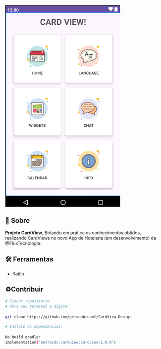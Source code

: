<img src="img/print.png">


<!-- <h1><a href"">Example Project Card V</a></h1> -->

## 📙 Sobre
 
 **Projeto CardView**, Botando em prática os conhecimentos obtidos, realizando CardViews no novo App de Hotelaria (em desenvolvimento) da @FluxTecnologia. 

## 🛠️ Ferramentas

- Kotlin

## ♻️Contribuir 

```bash
# Clonar repositório
# Abra seu terminal e digite:

git clone https://github.com/geisonbruno1/CardView-Design
```

```bash
# Instale as dependências:

No build.gradle: 
implementation("androidx.cardview:cardview:1.0.0")
```






 
